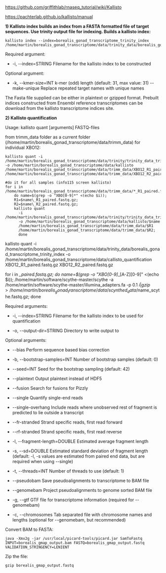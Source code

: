 https://github.com/griffithlab/rnaseq_tutorial/wiki/Kallisto

https://pachterlab.github.io/kallisto/manual

**1) Kallisto index builds an index from a FASTA formatted file of target sequences. Use trinity output file for indexing.
Builds a kallisto index:**

```
kallisto index --index=borealis_gonad_transcriptome_trinity_index /home/martin/borealis_gonad_transcriptome/data/trinity_data/borealis_gonad_transcriptome_trinityOut.Trinity.fasta
```

Required argument:

- -i, --index=STRING          Filename for the kallisto index to be constructed 

Optional argument:

- -k, --kmer-size=INT         k-mer (odd) length (default: 31, max value: 31)
    --make-unique           Replace repeated target names with unique names
  
The Fasta file supplied can be either in plaintext or gzipped format. Prebuilt indices constructed from Ensembl reference transcriptomes can be download from the kallisto transcriptome indices site.

**2) Kallisto quantification**

Usage: kallisto quant [arguments] FASTQ-files

from trimm_data folder as a current folder (/home/martin/borealis_gonad_transcriptome/data/trimm_data) for individual XBO12:
```
kallisto quant -i /home/martin/borealis_gonad_transcriptome/data/trinity/trinity_data_trimmed/borealis_gonad_transcriptome_trinity_index -o /home/martin/borealis_gonad_transcriptome/data/kallisto /home/martin/borealis_gonad_transcriptome/data/trimm_data/XBO12_R1_paired.fastq.gz /home/martin/borealis_gonad_transcriptome/data/trimm_data/XBO12_R2_paired.fastq.gz 

#do it for all samples (info115 screen kallisto)
for i in /home/martin/borealis_gonad_transcriptome/data/trimm_data/*_R1_paired.fastq.gz; 
    do name=$(grep -o "XBO[0-9]*" <(echo $i)); 
    R1=$name\_R1_paired.fastq.gz; 
    R2=$name\_R2_paired.fastq.gz; 
    kallisto quant  
      -i /home/martin/borealis_gonad_transcriptome/data/trinity/trinity_data_trimmed/borealis_gonad_transcriptome_trinity_index 
      -o /home/martin/borealis_gonad_transcriptome/data/kallisto/$name
      /home/martin/borealis_gonad_transcriptome/data/trimm_data/$R1
      /home/martin/borealis_gonad_transcriptome/data/trimm_data/$R2; 
      done
```

kallisto quant -i /home/martin/borealis_gonad_transcriptome/data/trinity_data/borealis_gonad_transcriptome_trinity_index -o /home/martin/borealis_gonad_transcriptome/data/callisto_quantification XBO12_R1_paired.fastq.gz XBO12_R2_paired.fastq.gz



for i in *_paired.fastq.gz; do name=$(grep -o "XBO[0-9]*_[A-Z][0-9]" <(echo $i)); /home/martin/software/scythe-master/scythe -a /home/martin/software/scythe-master/illumina_adapters.fa -p 0.1 $i | gzip > /home/martin/borealis_gonad_transcriptome/data/scynthed_data/$name\_scythe.fastq.gz; done

Required arguments:

- -i, --index=STRING            Filename for the kallisto index to be used for quantification
                              
- -o, --output-dir=STRING       Directory to write output to

Optional arguments:

-    --bias                    Perform sequence based bias correction
    
- -b, --bootstrap-samples=INT   Number of bootstrap samples (default: 0)

-    --seed=INT                Seed for the bootstrap sampling (default: 42)

-    --plaintext               Output plaintext instead of HDF5
    
-    --fusion                  Search for fusions for Pizzly
    
-    --single                  Quantify single-end reads
    
-    --single-overhang         Include reads where unobserved rest of fragment is predicted to lie outside a transcript
                              
-    --fr-stranded             Strand specific reads, first read forward
    
-    --rf-stranded             Strand specific reads, first read reverse
    
- -l, --fragment-length=DOUBLE  Estimated average fragment length
- -s, --sd=DOUBLE               Estimated standard deviation of fragment length (default: -l, -s values are estimated from paired
                               end data, but are required when using --single)
- -t, --threads=INT             Number of threads to use (default: 1)
-    --pseudobam               Save pseudoalignments to transcriptome to BAM file
-    --genomebam               Project pseudoalignments to genome sorted BAM file
- -g, --gtf                     GTF file for transcriptome information
                              (required for --genomebam)
- -c, --chromosomes             Tab separated file with chromosome names and lengths
                              (optional for --genomebam, but recommended)

Convert BAM to FASTA:

```
java -Xmx2g -jar /usr/local/picard-tools/picard.jar SamToFastq INPUT=borealis_gmap_output.bam FASTQ=borealis_gmap_output.fastq VALIDATION_STRINGENCY=LENIENT
```

Zip the file:

```
gzip borealis_gmap_output.fastq
```
